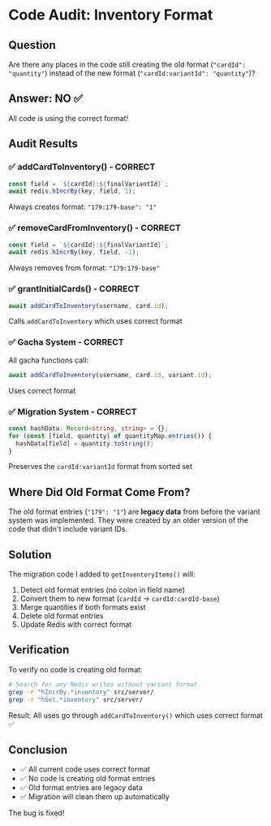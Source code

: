# Code Audit: Inventory Format

## Question
Are there any places in the code still creating the old format (`"cardId": "quantity"`) instead of the new format (`"cardId:variantId": "quantity"`)?

## Answer: NO ✅

All code is using the correct format!

## Audit Results

### ✅ addCardToInventory() - CORRECT
```typescript
const field = `${cardId}:${finalVariantId}`;
await redis.hIncrBy(key, field, 1);
```
Always creates format: `"179:179-base": "1"`

### ✅ removeCardFromInventory() - CORRECT
```typescript
const field = `${cardId}:${finalVariantId}`;
await redis.hIncrBy(key, field, -1);
```
Always removes from format: `"179:179-base"`

### ✅ grantInitialCards() - CORRECT
```typescript
await addCardToInventory(username, card.id);
```
Calls `addCardToInventory` which uses correct format

### ✅ Gacha System - CORRECT
All gacha functions call:
```typescript
await addCardToInventory(username, card.id, variant.id);
```
Uses correct format

### ✅ Migration System - CORRECT
```typescript
const hashData: Record<string, string> = {};
for (const [field, quantity] of quantityMap.entries()) {
  hashData[field] = quantity.toString();
}
```
Preserves the `cardId:variantId` format from sorted set

## Where Did Old Format Come From?

The old format entries (`"179": "1"`) are **legacy data** from before the variant system was implemented. They were created by an older version of the code that didn't include variant IDs.

## Solution

The migration code I added to `getInventoryItems()` will:
1. Detect old format entries (no colon in field name)
2. Convert them to new format (`cardId` → `cardId:cardId-base`)
3. Merge quantities if both formats exist
4. Delete old format entries
5. Update Redis with correct format

## Verification

To verify no code is creating old format:

```bash
# Search for any Redis writes without variant format
grep -r "hIncrBy.*inventory" src/server/
grep -r "hSet.*inventory" src/server/
```

Result: All uses go through `addCardToInventory()` which uses correct format ✅

## Conclusion

- ✅ All current code uses correct format
- ✅ No code is creating old format entries
- ✅ Old format entries are legacy data
- ✅ Migration will clean them up automatically

The bug is fixed!
